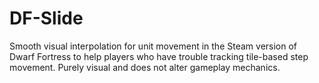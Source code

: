 # DF-Slide
Smooth visual interpolation for unit movement in the Steam version of Dwarf Fortress to help players who have trouble tracking tile-based step movement. Purely visual and does not alter gameplay mechanics.
